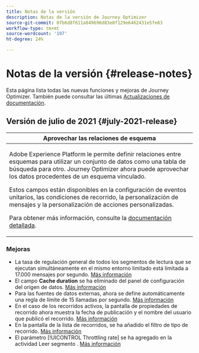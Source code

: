 ```yaml
---
title: Notas de la versión
description: Notas de la versión de Journey Optimizer
source-git-commit: 0fb6d8f611a849696d83e0f129e6462431e5fe83
workflow-type: tm+mt
source-wordcount: '197'
ht-degree: 24%

---
```



# Notas de la versión {#release-notes}

Esta página lista todas las nuevas funciones y mejoras de Journey Optimizer.
También puede consultar las últimas [Actualizaciones de documentación](documentation-updates.md).

## Versión de julio de 2021 {#july-2021-release}

<table>
<thead>
<tr>
<th><strong>Aprovechar las relaciones de esquema</strong><br/></th>
</tr>
</thead>
<tbody>
<tr>
<td>
<p>Adobe Experience Platform le permite definir relaciones entre esquemas para utilizar un conjunto de datos como una tabla de búsqueda para otro. Journey Optimizer ahora puede aprovechar los datos procedentes de un esquema vinculado.</p>
<p>Estos campos están disponibles en la configuración de eventos unitarios, las condiciones de recorrido, la personalización de mensajes y la personalización de acciones personalizadas.
<p>Para obtener más información, consulte la <a href="event/experience-event-schema.md#leverage_schema_relationships">documentación detallada</a>.</p>
</td>
</tr>
</tbody>
</table>

### Mejoras

* La tasa de regulación general de todos los segmentos de lectura que se ejecutan simultáneamente en el mismo entorno limitado está limitada a 17.000 mensajes por segundo. [Más información](building-journeys/read-segment.md#configuring-segment-trigger-activity)
* El campo **Cache duration** se ha eliminado del panel de configuración del origen de datos. [Más información](datasource/about-data-sources.md)
* Para las fuentes de datos externas, ahora se define automáticamente una regla de límite de 15 llamadas por segundo. [Más información](configuration/external-systems.md#capping)
* En el caso de los recorridos activos, la pantalla de propiedades de recorrido ahora muestra la fecha de publicación y el nombre del usuario que publicó el recorrido. [Más información](building-journeys/journey-gs.md#change-properties)
* En la pantalla de la lista de recorridos, se ha añadido el filtro de tipo de recorrido. [Más información](user-interface.md#section_lgm_hpz_pgb)
* El parámetro [!UICONTROL Throttling rate] se ha agregado en la actividad Leer segmento . [Más información](building-journeys/read-segment.md#configuring-segment-trigger-activity)
